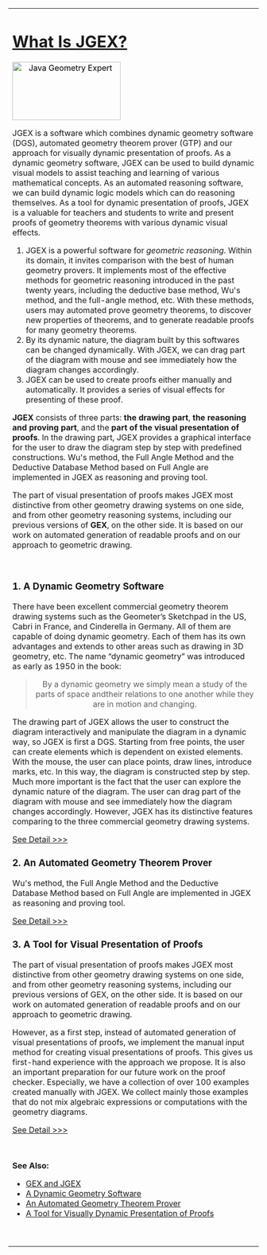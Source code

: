 <meta http-equiv="Content-Type" content="text/html; charset=utf-8">

<script type="text/javascript">
var tiki_cookie_jar = new Array();
tiki_cookie_jar = {};
</script>
<script type="text/javascript" src="lib/tiki-js.js"></script>


<link rel="StyleSheet" href="lib/1.css" type="text/css">
<link rel="StyleSheet" href="styles/cindydoc.css" type="text/css">

<link rel="alternate" type="application/xml" title="RSS Wiki"  >
<style type="text/css">
</style>
</head><body class="tiki_wiki">

<div id="overDiv" style="position: absolute; visibility: hidden; z-index: 1000;"></div>
<script type="text/javascript" language="JavaScript" src="what_is_jgex_files/overlib.js"></script>

<div id="tiki-main">
    <div id="tiki-mid">
  <table id="tiki-midtbl" border="0" cellpadding="0" cellspacing="0">
      <tbody><tr>
            <td id="centercolumn" valign="top"><div id="tiki-center">


<h1><a class="pagetitle" title="refresh" accesskey="2" href="http:http://www.cs.wichita.edu/~ye/">What Is JGEX?</a></h1>

<div class="wikitopline"></div>

<div class="wikitext">
  <div width="30%" height="90" style="width: 45%; color: rgb(0, 0, 0);"><span style="width: 280px; text-align: center; white-space: nowrap; color: rgb(0, 0, 0);"><img src="http://www.cs.wichita.edu/~ye/images/headline1.jpg" alt="Java Geometry Expert" width="218" height="117" /></span></div>
  <p>JGEX  is a software which combines dynamic geometry software (DGS), automated  geometry theorem prover (GTP) and our approach for visually dynamic  presentation of proofs. As a dynamic geometry software, JGEX can be  used to build dynamic visual models to assist teaching and learning of  various mathematical concepts. As an automated reasoning software, we  can build dynamic logic models which can do reasoning themselves. As a  tool for dynamic presentation of proofs, JGEX is a valuable for  teachers and students to write and present proofs of geometry theorems  with various dynamic visual effects.</p>
  <ol>
    <li>JGEX is a powerful software for <em>geometric reasoning</em>.  Within its domain, it invites comparison with the best of human  geometry provers. It implements most of the effective methods for  geometric reasoning introduced in the past twenty years, including the  deductive base method, Wu's method, and the full-angle method, etc.  With these methods, users may automated prove geometry theorems, to  discover new properties of theorems, and to generate readable proofs  for many geometry theorems. </li>
    <li> By its dynamic  nature, the diagram built by this softwares can be changed dynamically.  With JGEX, we can drag part of the diagram with mouse and see  immediately how the diagram changes accordingly.</li>
    <li>JGEX  can be used to create proofs either manually and automatically. It  provides a series of visual effects for presenting of these proof.</li>
  </ol>
  <p><strong>JGEX</strong> consists of three parts: <strong>the drawing part</strong>, <strong>the reasoning and                proving part</strong>, and the <strong>part of the visual presentation of proofs</strong>. In                the drawing part, JGEX provides a graphical interface for the user                to draw the diagram step by step with predefined constructions. Wu's                method, the Full Angle Method and the Deductive Database Method                based on Full Angle are implemented in JGEX as  reasoning and                proving tool. </p>
  <p>The part of visual presentation of proofs makes JGEX most                distinctive from other geometry drawing systems on one side, and                from other geometry reasoning systems, including our previous                versions of <strong>GEX</strong>, on the other side. It is based on our work on                automated generation of readable proofs and on our approach to                geometric drawing.</p>
  <p>&nbsp;</p>
  <h3><strong>1. A Dynamic Geometry Software </strong> <a name="dgs" id="dgs"></a></h3>
  <p>There have been excellent commercial geometry theorem drawing systems such as the Geometer’s          Sketchpad in the US, Cabri in France, and Cinderella in Germany. All of them are          capable of doing dynamic geometry. Each of them has its own advantages and extends to other          areas such as drawing in 3D geometry, etc.          The name “dynamic geometry” was introduced as early as 1950 in the book:<br />
  </p>
  <blockquote>
    <p align="center" class="codelisting STYLE1">By a dynamic geometry we simply mean a study of the parts of space andtheir relations            to one another while they are in motion and changing.</p>
  </blockquote>
  <p> The drawing part of JGEX allows the user to construct the diagram interactively and manipulate          the diagram in a dynamic way, so JGEX is first a DGS. Starting from free points, the user can          create elements which is dependent on existed elements. With the mouse, the user can place points,          draw lines, introduce marks, etc. In this way, the diagram is constructed step by step. Much more          important is the fact that the user can explore the dynamic nature of the diagram. The user can drag           part of the diagram with mouse and see immediately how the diagram changes accordingly.          However, JGEX has its distinctive features comparing to the three commercial geometry drawing          systems.</p>
  <p><a href="http://www.cs.wichita.edu/~ye/Documentation/dynamic_geometry_software.html">See Detail &gt;&gt;&gt;</a> </p>
  <h3>2. An Automated Geometry Theorem Prover <a name="gtp" id="gtp"></a></h3>
  <p>Wu's          method, the Full Angle Method and the Deductive Database Method          based on Full Angle are implemented in JGEX as  reasoning and          proving tool.</p>
  <p><a href="http://www.cs.wichita.edu/~ye/Documentation/automated_theorem_prover.html">See Detail &gt;&gt;&gt; </a></p>
  <h3>3. A Tool for Visual Presentation of Proofs <a name="vpp" id="vpp"></a></h3>
  <p>The part of visual presentation of proofs makes JGEX most           distinctive from other geometry drawing systems on one side, and           from other geometry reasoning systems, including our previous          versions of GEX, on the other side. It is based on our work on          automated generation of readable proofs and on our approach to          geometric drawing.</p>
  <p>However,  as a first step, instead of automated generation of visual  presentations of proofs, we implement the manual input method for  creating visual presentations of proofs. This gives us first-hand  experience with the approach we propose. It is also an important  preparation for our future work on the proof checker. Especially, we  have a collection of over 100 examples created manually with JGEX. We  collect mainly those examples that do not mix algebraic expressions or  computations with the geometry diagrams.</p>
  <p><a href="dynamic_presentation_of_proofs.html">See Detail &gt;&gt;&gt; </a></p>
  <p>&nbsp;</p>
  <p><strong>See Also: </strong></p>
  <ul>
    <li><a title="no description" href='http://www.cs.wichita.edu/~ye/Documentation/gex_jgex.html' class='wiki'>GEX and JGEX </a></li>
    <li> <a title="no description" href='http://www.cs.wichita.edu/~ye/Documentation/dynamic_geometry_software.html' class='wiki'>A Dynamic Geometry Software</a></li>
    <li> <a title="no description" href='http://www.cs.wichita.edu/~ye/Documentation/automated_theorem_prover.html' class='wiki'>An Automated
      Geometry Theorem Prover</a></li>
    <li> <a title="no description" href='http://www.cs.wichita.edu/~ye/Documentation/dynamic_presentation_of_proofs.html' class='wiki'>A  Tool for  Visually Dynamic
      Presentation of Proofs</a></li>
  </ul>
  <p>&nbsp;</p>
</div>
